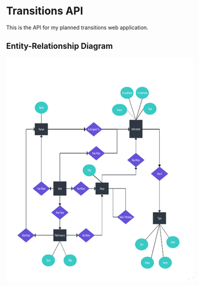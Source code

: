 # Transitions API

This is the API for my planned transitions web application.

## Entity-Relationship Diagram

<img src="er-diagram.png" height="600" alt="ER Diagram"/>
